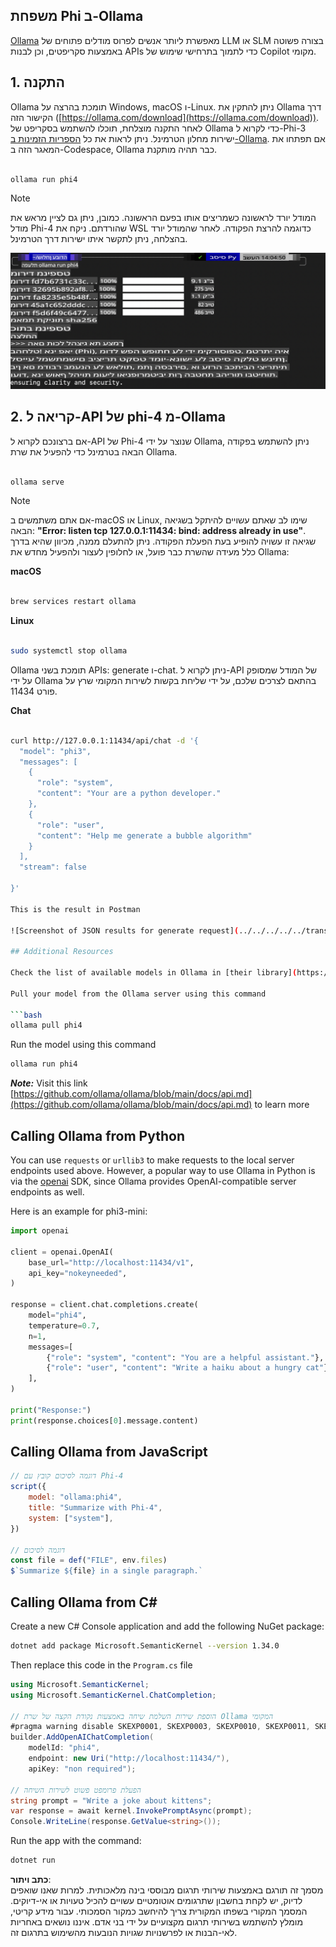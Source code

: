 ## משפחת Phi ב-Ollama

[Ollama](https://ollama.com) מאפשרת ליותר אנשים לפרוס מודלים פתוחים של LLM או SLM בצורה פשוטה באמצעות סקריפטים, וכן לבנות APIs כדי לתמוך בתרחישי שימוש של Copilot מקומי.

## **1. התקנה**

Ollama תומכת בהרצה על Windows, macOS ו-Linux. ניתן להתקין את Ollama דרך הקישור הזה ([https://ollama.com/download](https://ollama.com/download)). לאחר התקנה מוצלחת, תוכלו להשתמש בסקריפט של Ollama כדי לקרוא ל-Phi-3 ישירות מחלון הטרמינל. ניתן לראות את כל [הספריות הזמינות ב-Ollama](https://ollama.com/library). אם תפתחו את המאגר הזה ב-Codespace, Ollama כבר תהיה מותקנת.

```bash

ollama run phi4

```

> [!NOTE]
> המודל יורד לראשונה כשמריצים אותו בפעם הראשונה. כמובן, ניתן גם לציין מראש את מודל Phi-4 שהורדתם. ניקח את WSL כדוגמה להרצת הפקודה. לאחר שהמודל יורד בהצלחה, ניתן לתקשר איתו ישירות דרך הטרמינל.

![run](../../../../../translated_images/ollama_run.b0be611de61f3bb3b42e22205cedf6714b0335ba9288e71d985bf9024f3c20f5.he.png)

## **2. קריאה ל-API של phi-4 מ-Ollama**

אם ברצונכם לקרוא ל-API של Phi-4 שנוצר על ידי Ollama, ניתן להשתמש בפקודה הבאה בטרמינל כדי להפעיל את שרת Ollama.

```bash

ollama serve

```

> [!NOTE]
> אם אתם משתמשים ב-macOS או Linux, שימו לב שאתם עשויים להיתקל בשגיאה הבאה: **"Error: listen tcp 127.0.0.1:11434: bind: address already in use"**. שגיאה זו עשויה להופיע בעת הפעלת הפקודה. ניתן להתעלם ממנה, מכיוון שהיא בדרך כלל מעידה שהשרת כבר פועל, או לחלופין לעצור ולהפעיל מחדש את Ollama:

**macOS**

```bash

brew services restart ollama

```

**Linux**

```bash

sudo systemctl stop ollama

```

Ollama תומכת בשני APIs: generate ו-chat. ניתן לקרוא ל-API של המודל שמסופק על ידי Ollama בהתאם לצרכים שלכם, על ידי שליחת בקשות לשירות המקומי שרץ על פורט 11434.

**Chat**

```bash

curl http://127.0.0.1:11434/api/chat -d '{
  "model": "phi3",
  "messages": [
    {
      "role": "system",
      "content": "Your are a python developer."
    },
    {
      "role": "user",
      "content": "Help me generate a bubble algorithm"
    }
  ],
  "stream": false
  
}'

This is the result in Postman

![Screenshot of JSON results for generate request](../../../../../translated_images/ollama_gen.bd58ab69d4004826e8cd31e17a3c59840df127b0a30ac9bb38325ac58c74caa5.he.png)

## Additional Resources

Check the list of available models in Ollama in [their library](https://ollama.com/library).

Pull your model from the Ollama server using this command

```bash
ollama pull phi4
```

Run the model using this command

```bash
ollama run phi4
```

***Note:*** Visit this link [https://github.com/ollama/ollama/blob/main/docs/api.md](https://github.com/ollama/ollama/blob/main/docs/api.md) to learn more

## Calling Ollama from Python

You can use `requests` or `urllib3` to make requests to the local server endpoints used above. However, a popular way to use Ollama in Python is via the [openai](https://pypi.org/project/openai/) SDK, since Ollama provides OpenAI-compatible server endpoints as well.

Here is an example for phi3-mini:

```python
import openai

client = openai.OpenAI(
    base_url="http://localhost:11434/v1",
    api_key="nokeyneeded",
)

response = client.chat.completions.create(
    model="phi4",
    temperature=0.7,
    n=1,
    messages=[
        {"role": "system", "content": "You are a helpful assistant."},
        {"role": "user", "content": "Write a haiku about a hungry cat"},
    ],
)

print("Response:")
print(response.choices[0].message.content)
```

## Calling Ollama from JavaScript 

```javascript
// דוגמה לסיכום קובץ עם Phi-4
script({
    model: "ollama:phi4",
    title: "Summarize with Phi-4",
    system: ["system"],
})

// דוגמה לסיכום
const file = def("FILE", env.files)
$`Summarize ${file} in a single paragraph.`
```

## Calling Ollama from C#

Create a new C# Console application and add the following NuGet package:

```bash
dotnet add package Microsoft.SemanticKernel --version 1.34.0
```

Then replace this code in the `Program.cs` file

```csharp
using Microsoft.SemanticKernel;
using Microsoft.SemanticKernel.ChatCompletion;

// הוספת שירות השלמת שיחה באמצעות נקודת הקצה של שרת Ollama המקומי
#pragma warning disable SKEXP0001, SKEXP0003, SKEXP0010, SKEXP0011, SKEXP0050, SKEXP0052
builder.AddOpenAIChatCompletion(
    modelId: "phi4",
    endpoint: new Uri("http://localhost:11434/"),
    apiKey: "non required");

// הפעלת פרומפט פשוט לשירות השיחה
string prompt = "Write a joke about kittens";
var response = await kernel.InvokePromptAsync(prompt);
Console.WriteLine(response.GetValue<string>());
```

Run the app with the command:

```bash
dotnet run
```

**כתב ויתור**:  
מסמך זה תורגם באמצעות שירותי תרגום מבוססי בינה מלאכותית. למרות שאנו שואפים לדיוק, יש לקחת בחשבון שתרגומים אוטומטיים עשויים להכיל טעויות או אי-דיוקים. המסמך המקורי בשפתו המקורית צריך להיחשב כמקור הסמכותי. עבור מידע קריטי, מומלץ להשתמש בשירותי תרגום מקצועיים על ידי בני אדם. איננו נושאים באחריות לאי-הבנות או לפרשנויות שגויות הנובעות מהשימוש בתרגום זה.